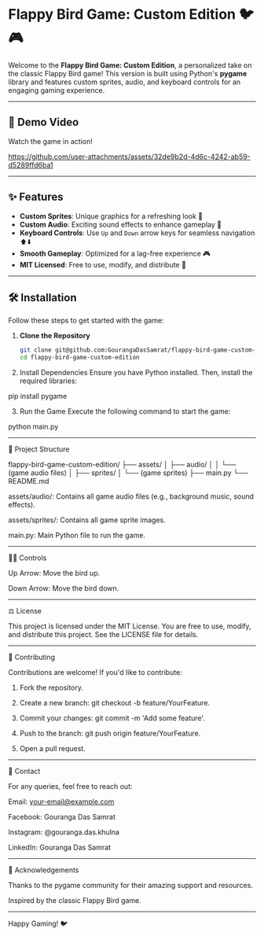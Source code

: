 # Flappy Bird Game: Custom Edition 🐦🎮

Welcome to the **Flappy Bird Game: Custom Edition**, a personalized take on the classic Flappy Bird game! This version is built using Python's **pygame** library and features custom sprites, audio, and keyboard controls for an engaging gaming experience.

---

## 🎥 Demo Video  
Watch the game in action!  

https://github.com/user-attachments/assets/32de9b2d-4d6c-4242-ab59-d5289ffd6ba1



---

## ✨ Features  
- **Custom Sprites**: Unique graphics for a refreshing look 🎨  
- **Custom Audio**: Exciting sound effects to enhance gameplay 🎵  
- **Keyboard Controls**: Use `Up` and `Down` arrow keys for seamless navigation ⬆️⬇️  
- **Smooth Gameplay**: Optimized for a lag-free experience 🎮  
- **MIT Licensed**: Free to use, modify, and distribute 📜  

---

## 🛠️ Installation  
Follow these steps to get started with the game:

1. **Clone the Repository**  
   ```bash
   git clone git@github.com:GourangaDasSamrat/flappy-bird-game-custom-edition.git
   cd flappy-bird-game-custom-edition

2. Install Dependencies
Ensure you have Python installed. Then, install the required libraries:

pip install pygame


3. Run the Game
Execute the following command to start the game:

python main.py




---

📂 Project Structure

flappy-bird-game-custom-edition/
├── assets/
│   ├── audio/
│   │   └── (game audio files)
│   ├── sprites/
│       └── (game sprites)
├── main.py
└── README.md

assets/audio/: Contains all game audio files (e.g., background music, sound effects).

assets/sprites/: Contains all game sprite images.

main.py: Main Python file to run the game.



---

🧑‍💻 Controls

Up Arrow: Move the bird up.

Down Arrow: Move the bird down.



---

⚖️ License

This project is licensed under the MIT License. You are free to use, modify, and distribute this project. See the LICENSE file for details.


---

🙌 Contributing

Contributions are welcome! If you'd like to contribute:

1. Fork the repository.


2. Create a new branch: git checkout -b feature/YourFeature.


3. Commit your changes: git commit -m 'Add some feature'.


4. Push to the branch: git push origin feature/YourFeature.


5. Open a pull request.




---

📧 Contact

For any queries, feel free to reach out:

Email: your-email@example.com

Facebook: Gouranga Das Samrat

Instagram: @gouranga.das.khulna

LinkedIn: Gouranga Das Samrat



---

🌟 Acknowledgements

Thanks to the pygame community for their amazing support and resources.

Inspired by the classic Flappy Bird game.



---

Happy Gaming! 🐦

